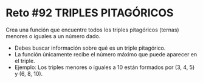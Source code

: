 # Reto #92 TRIPLES PITAGÓRICOS

Crea una función que encuentre todos los triples pitagóricos (ternas) menores o iguales a un número dado.

- Debes buscar información sobre qué es un triple pitagórico.
- La función únicamente recibe el número máximo que puede aparecer en el triple.
- Ejemplo: Los triples menores o iguales a 10 están formados por (3, 4, 5) y (6, 8, 10).
